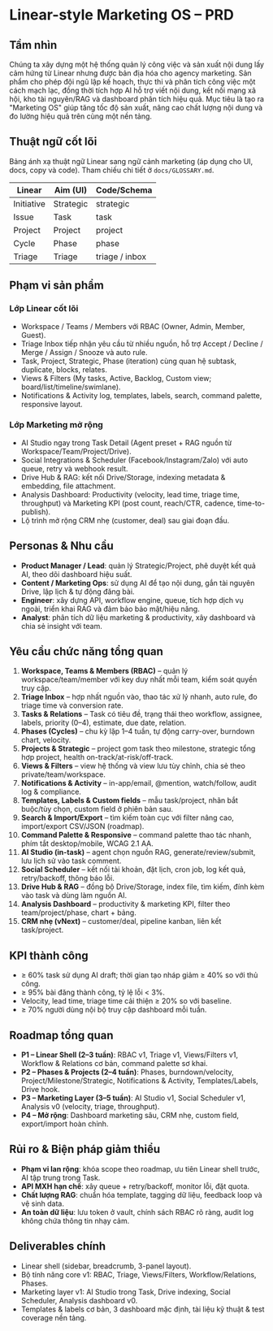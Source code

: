 ﻿# Linear-style Marketing OS – PRD

## Tầm nhìn
Chúng ta xây dựng một hệ thống quản lý công việc và sản xuất nội dung lấy cảm hứng từ Linear nhưng được bản địa hóa cho agency marketing. Sản phẩm cho phép đội ngũ lập kế hoạch, thực thi và phân tích công việc một cách mạch lạc, đồng thời tích hợp AI hỗ trợ viết nội dung, kết nối mạng xã hội, kho tài nguyên/RAG và dashboard phân tích hiệu quả. Mục tiêu là tạo ra "Marketing OS" giúp tăng tốc độ sản xuất, nâng cao chất lượng nội dung và đo lường hiệu quả trên cùng một nền tảng.

## Thuật ngữ cốt lõi
Bảng ánh xạ thuật ngữ Linear sang ngữ cảnh marketing (áp dụng cho UI, docs, copy và code). Tham chiếu chi tiết ở `docs/GLOSSARY.md`.

| Linear | Aim (UI) | Code/Schema |
|--------|----------|-------------|
| Initiative | Strategic | strategic |
| Issue | Task | task |
| Project | Project | project |
| Cycle | Phase | phase |
| Triage | Triage | triage / inbox |

## Phạm vi sản phẩm
### Lớp Linear cốt lõi
- Workspace / Teams / Members với RBAC (Owner, Admin, Member, Guest).
- Triage Inbox tiếp nhận yêu cầu từ nhiều nguồn, hỗ trợ Accept / Decline / Merge / Assign / Snooze và auto rule.
- Task, Project, Strategic, Phase (iteration) cùng quan hệ subtask, duplicate, blocks, relates.
- Views & Filters (My tasks, Active, Backlog, Custom view; board/list/timeline/swimlane).
- Notifications & Activity log, templates, labels, search, command palette, responsive layout.

### Lớp Marketing mở rộng
- AI Studio ngay trong Task Detail (Agent preset + RAG nguồn từ Workspace/Team/Project/Drive).
- Social Integrations & Scheduler (Facebook/Instagram/Zalo) với auto queue, retry và webhook result.
- Drive Hub & RAG: kết nối Drive/Storage, indexing metadata & embedding, file attachment.
- Analysis Dashboard: Productivity (velocity, lead time, triage time, throughput) và Marketing KPI (post count, reach/CTR, cadence, time-to-publish).
- Lộ trình mở rộng CRM nhẹ (customer, deal) sau giai đoạn đầu.

## Personas & Nhu cầu
- **Product Manager / Lead**: quản lý Strategic/Project, phê duyệt kết quả AI, theo dõi dashboard hiệu suất.
- **Content / Marketing Ops**: sử dụng AI để tạo nội dung, gắn tài nguyên Drive, lập lịch & tự động đăng bài.
- **Engineer**: xây dựng API, workflow engine, queue, tích hợp dịch vụ ngoài, triển khai RAG và đảm bảo bảo mật/hiệu năng.
- **Analyst**: phân tích dữ liệu marketing & productivity, xây dashboard và chia sẻ insight với team.

## Yêu cầu chức năng tổng quan
1. **Workspace, Teams & Members (RBAC)** – quản lý workspace/team/member với key duy nhất mỗi team, kiểm soát quyền truy cập.
2. **Triage Inbox** – hợp nhất nguồn vào, thao tác xử lý nhanh, auto rule, đo triage time và conversion rate.
3. **Tasks & Relations** – Task có tiêu đề, trạng thái theo workflow, assignee, labels, priority (0–4), estimate, due date, relation.
4. **Phases (Cycles)** – chu kỳ lặp 1–4 tuần, tự động carry-over, burndown chart, velocity.
5. **Projects & Strategic** – project gom task theo milestone, strategic tổng hợp project, health on-track/at-risk/off-track.
6. **Views & Filters** – view hệ thống và view lưu tùy chỉnh, chia sẻ theo private/team/workspace.
7. **Notifications & Activity** – in-app/email, @mention, watch/follow, audit log & compliance.
8. **Templates, Labels & Custom fields** – mẫu task/project, nhãn bắt buộc/tùy chọn, custom field ở phiên bản sau.
9. **Search & Import/Export** – tìm kiếm toàn cục với filter nâng cao, import/export CSV/JSON (roadmap).
10. **Command Palette & Responsive** – command palette thao tác nhanh, phím tắt desktop/mobile, WCAG 2.1 AA.
11. **AI Studio (in-task)** – agent chọn nguồn RAG, generate/review/submit, lưu lịch sử vào task comment.
12. **Social Scheduler** – kết nối tài khoản, đặt lịch, cron job, log kết quả, retry/backoff, thông báo lỗi.
13. **Drive Hub & RAG** – đồng bộ Drive/Storage, index file, tìm kiếm, đính kèm vào task và dùng làm nguồn AI.
14. **Analysis Dashboard** – productivity & marketing KPI, filter theo team/project/phase, chart + bảng.
15. **CRM nhẹ (vNext)** – customer/deal, pipeline kanban, liên kết task/project.

## KPI thành công
- ≥ 60% task sử dụng AI draft; thời gian tạo nháp giảm ≥ 40% so với thủ công.
- ≥ 95% bài đăng thành công, tỷ lệ lỗi < 3%.
- Velocity, lead time, triage time cải thiện ≥ 20% so với baseline.
- ≥ 70% người dùng nội bộ truy cập dashboard mỗi tuần.

## Roadmap tổng quan
- **P1 – Linear Shell (2–3 tuần)**: RBAC v1, Triage v1, Views/Filters v1, Workflow & Relations cơ bản, command palette sơ khai.
- **P2 – Phases & Projects (2–4 tuần)**: Phases, burndown/velocity, Project/Milestone/Strategic, Notifications & Activity, Templates/Labels, Drive hook.
- **P3 – Marketing Layer (3–5 tuần)**: AI Studio v1, Social Scheduler v1, Analysis v0 (velocity, triage, throughput).
- **P4 – Mở rộng**: Dashboard marketing sâu, CRM nhẹ, custom field, export/import hoàn chỉnh.

## Rủi ro & Biện pháp giảm thiểu
- **Phạm vi lan rộng**: khóa scope theo roadmap, ưu tiên Linear shell trước, AI tập trung trong Task.
- **API MXH hạn chế**: xây queue + retry/backoff, monitor lỗi, đặt quota.
- **Chất lượng RAG**: chuẩn hóa template, tagging dữ liệu, feedback loop và vệ sinh data.
- **An toàn dữ liệu**: lưu token ở vault, chính sách RBAC rõ ràng, audit log không chứa thông tin nhạy cảm.

## Deliverables chính
- Linear shell (sidebar, breadcrumb, 3-panel layout).
- Bộ tính năng core v1: RBAC, Triage, Views/Filters, Workflow/Relations, Phases.
- Marketing layer v1: AI Studio trong Task, Drive indexing, Social Scheduler, Analysis dashboard v0.
- Templates & labels cơ bản, 3 dashboard mặc định, tài liệu kỹ thuật & test coverage nền tảng.
